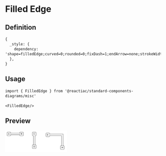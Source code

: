 # Filled Edge

## Definition

```
{
  _style: { 
    dependency: 'shape=filledEdge;curved=0;rounded=0;fixDash=1;endArrow=none;strokeWidth=10;fillColor=#ffffff;edgeStyle=orthogonalEdgeStyle;html=1;',
  },
}
```

## Usage

```
import { FilledEdge } from '@reactiac/standard-components-diagrams/misc'

<FilledEdge/>
```

## Preview

<img src="./filled-edge.png" width="200"/>
